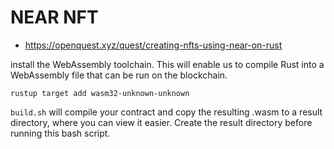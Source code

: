 # NEAR NFT

* https://openquest.xyz/quest/creating-nfts-using-near-on-rust

install the WebAssembly toolchain. This will enable us to compile Rust into a WebAssembly file that can be run on the blockchain.


```rustup target add wasm32-unknown-unknown```

`build.sh` will compile your contract and copy the resulting .wasm to a result directory, where you can view it easier. Create the result directory before running this bash script. 